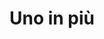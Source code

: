 ---
workId: "talentoAgile"
pageType: "WORK"
title: "Uno in più"
taxonomy:
  category: "blog"
  tag: [cat1, cat2, cat3]
it:
  cat: "prova"
---